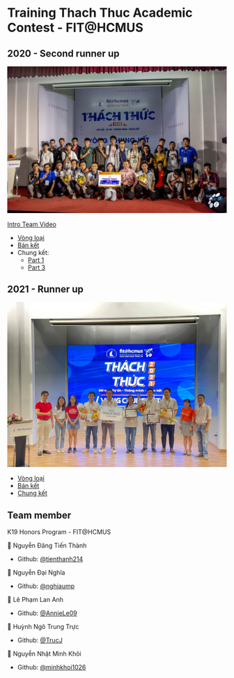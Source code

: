 # Training Thach Thuc Academic Contest - FIT@HCMUS

## 2020 - Second runner up
<p align="center">
  <img src="/images/thachthuc2020.jpg"/>
</p>

[Intro Team Video](https://fb.watch/jX6FkpxeRU/)
- [Vòng loại](https://fb.watch/cxfsq6TVac/)
- [Bán kết](https://fb.watch/q_G5mX7DtC/)
- Chung kết:
  - [Part 1](https://fb.watch/cxfCxOMJcv/)
  - [Part 3](https://fb.watch/q_GdRa_3kX/)

## 2021 - Runner up
<p align="center">
  <img src="/images/thachthuc021.jpg"/>
</p>

- [Vòng loại](https://fb.watch/cxfGs1ViWC/)
- [Bán kết](https://fb.watch/cxf-k1-h4O/)
- [Chung kết](https://fb.watch/cxgASKmFDy/)

## Team member
K19 Honors Program - FIT@HCMUS

🧑 Nguyễn Đăng Tiến Thành
- Github: [@tienthanh214](https://github.com/tienthanh214)

🧑 Nguyễn Đại Nghĩa
- Github: [@nghiaump](https://github.com/nghiaump)

👧 Lê Phạm Lan Anh
- Github: [@AnnieLe09](https://github.com/AnnieLe09)

🧑 Huỳnh Ngô Trung Trực
- Github: [@TrucJ](https://github.com/TrucJ)

🧑 Nguyễn Nhật Minh Khôi
- Github: [@minhkhoi1026](https://github.com/minhkhoi1026)
